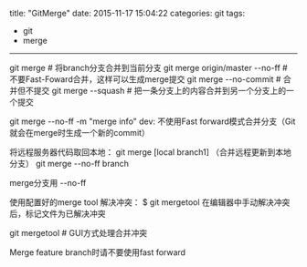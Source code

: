 title: "GitMerge"
date: 2015-11-17 15:04:22
categories: git
tags:
  - git
  - merge
---

git merge <branch> # 将branch分支合并到当前分支 
git merge origin/master --no-ff # 不要Fast-Foward合并，这样可以生成merge提交 
git merge --no-commit <branch> # 合并但不提交 
git merge --squash <branch> # 把一条分支上的内容合并到另一个分支上的一个提交

git merge --no-ff -m "merge info" dev: 不使用Fast forward模式合并分支（Git就会在merge时生成一个新的commit）

 将远程服务器代码取回本地： 
                  git merge [local branch1]     （合并远程更新到本地分支）
                  git merge --no-ff branch     

merge分支用 --no-ff

使用配置好的merge tool 解决冲突：
$ git mergetool
在编辑器中手动解决冲突后，标记文件为已解决冲突

git mergetool                   # GUI方式处理合并冲突

Merge feature branch时请不要使用fast forward